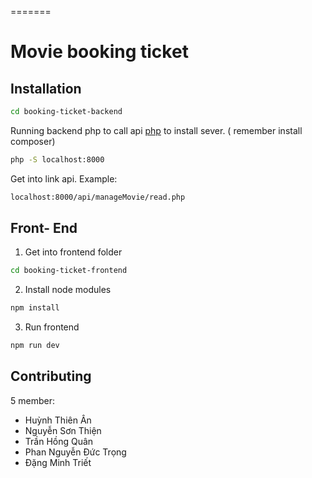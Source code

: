 
=======
# Movie booking ticket


## Installation 

```bash
cd booking-ticket-backend
```

Running backend php to call api [php](https://stackoverflow.com/questions/4301975/how-can-i-run-a-php-without-a-web-server) to install sever.
( remember install composer)
```bash
php -S localhost:8000
```

Get into link api. Example: 
```bash
localhost:8000/api/manageMovie/read.php
```

## Front- End

1. Get into frontend folder

```bash
cd booking-ticket-frontend
```

2. Install node modules

```bash
npm install
```
3. Run frontend 
```bash
npm run dev
```

## Contributing

5 member: 
+ Huỳnh Thiên Ân
+ Nguyễn Sơn Thiện
+ Trần Hồng Quân
+ Phan Nguyễn Đức Trọng
+ Đặng Minh Triết

